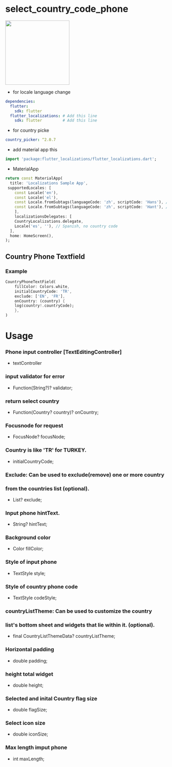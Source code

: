 # select_country_code_phone


<img src = "https://user-images.githubusercontent.com/37551474/132737505-532ee6f7-564f-4a06-a099-27ee1de0a3c4.gif" width="200">



- for locale language change
```yaml
dependencies:
  flutter:
    sdk: flutter
  flutter_localizations: # Add this line
    sdk: flutter         # Add this line
```

- for country picke
```yaml
country_picker: ^2.0.7
```

- add material app this 

```dart
import 'package:flutter_localizations/flutter_localizations.dart';
```
- MaterialApp

```dart
return const MaterialApp(
  title: 'Localizations Sample App',
 supportedLocales: [
    const Locale('en'),
    const Locale('el'),
    const Locale.fromSubtags(languageCode: 'zh', scriptCode: 'Hans'), // Generic Simplified Chinese 'zh_Hans'
    const Locale.fromSubtags(languageCode: 'zh', scriptCode: 'Hant'), // Generic traditional Chinese 'zh_Hant'
    ],
    localizationsDelegates: [
    CountryLocalizations.delegate,
    Locale('es', ''), // Spanish, no country code
  ],
  home: HomeScreen(),
);
```

## Country Phone Textfield

### Example

```dart
CountryPhoneTextField(
    fillColor: Colors.white,
    initialCountryCode: 'TR',
    exclude: ['EN', 'FR'],
    onCountry: (country) {
    log(country!.countryCode);
    },
)
```


# Usage 


### Phone input controller [TextEditingController]
- textController

### input validator for error
- Function(String?)? validator;

### return select country
- Function(Country? country)? onCountry;

### Focusnode for request
- FocusNode? focusNode;

### Country is like 'TR' for TURKEY.
- initialCountryCode;

### Exclude: Can be used to exclude(remove) one or more country
### from the countries list (optional).
- List<String>? exclude;

### Input phone hintText.
- String? hintText;

### Background color
- Color fillColor;

### Style of input phone
- TextStyle style;

### Style of country phone code
- TextStyle codeStyle;

### countryListTheme: Can be used to customize the country 
### list's bottom sheet and widgets that lie within it. (optional).
- final CountryListThemeData? countryListTheme;

### Horizontal padding
- double padding;

### height total widget
- double height;

### Selected and inital Country flag size
- double flagSize;

### Select icon size
- double iconSize;

### Max length imput phone
- int maxLength;
